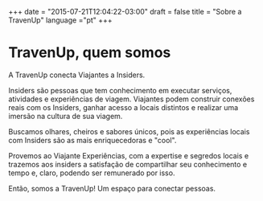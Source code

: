 +++
date = "2015-07-21T12:04:22-03:00"
draft = false
title = "Sobre a TravenUp"
language ="pt"
+++

# **TravenUp, quem somos**

A TravenUp conecta Viajantes a Insiders.

Insiders são pessoas que tem conhecimento em executar serviços, atividades e experiências de viagem. 
Viajantes podem construir conexões reais com os Insiders, ganhar acesso a locais distintos e realizar uma imersão na cultura de sua viagem. 

Buscamos olhares, cheiros e sabores únicos, pois as experiências locais com Insiders são as mais enriquecedoras e "cool".

Provemos ao Viajante  Experiências, com a expertise e segredos locais e trazemos aos insiders a satisfação de compartilhar seu conhecimento e tempo e, claro, podendo ser remunerado por isso.

Então, somos a TravenUp! Um espaço para conectar pessoas.
